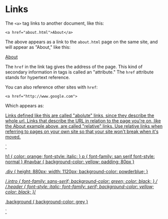 # Links

The `<a>` tag links to another document, like this:

```
<a href="about.html">About</a>
```

The above appears as a link to the `about.html` page on the same site, and will appear as "About," like this:

[About](about.html)  

The `href` in the link tag gives the address of the page. This kind of secondary information in tags is called an "attribute." The `href` attribute stands for hypertext reference. 

You can also reference other sites with `href`:

```
<a href="http://www.google.com">
```

Which appears as:

<a href="http://www.google.com">

Links defined like this are called "abolute" links, since they describe the whole url. Links that describe the URL in relation to the page you're on, like the About example above, are called "relative" links. Use relative links when referring to pages on your own site so that your site won't break when it's moved.

`

h1 {
	color: orange;
	font-style: italic;
}
p {
	font-family: san serif
	font-style: normal
}
#navbar {
	background-color: yellow;
	padding: 80px
}

.div {
    height: 880px;
    width: 1120px;
    background-color: powderblue;
}

/*.intro {
	font-family: sans-serif;
	background-color: green;
	color: black;
}
*/
/*.header {
	font-style: italic;
	font-family: serif;
	background-color: yellow;
	color: black;
}*/

.background {
	background-color: grey
}

`
